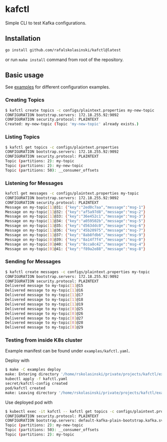# kafctl

Simple CLI to test Kafka configurations.

## Installation

```bash
go install github.com/rafalskolasinski/kafctl@latest
```

or run `make install` command from root of the repository.

## Basic usage

See [examples](./examples/README.md) for different configuration examples.

### Creating Topics

```bash
$ kafctl create topics -c configs/plaintext.properties my-new-topic
CONFIGURATION bootstrap.servers: 172.18.255.92:9092
CONFIGURATION security.protocol: PLAINTEXT
Created: my-new-topic (Topic 'my-new-topic' already exists.)
```

### Listing Topics

```bash
$ kafctl get topics -c configs/plaintext.properties
CONFIGURATION bootstrap.servers: 172.18.255.92:9092
CONFIGURATION security.protocol: PLAINTEXT
Topic (partitions: 2): my-topic
Topic (partitions: 2): my-new-topic
Topic (partitions: 50): __consumer_offsets
```

### Listening for Messages

```bash
kafctl get messages -c configs/plaintext.properties my-topic
CONFIGURATION bootstrap.servers: 172.18.255.92:9092
CONFIGURATION security.protocol: PLAINTEXT
Message on my-topic[1]@31: {"key":"2ed0c7aa","message":"msg-1"}
Message on my-topic[1]@32: {"key":"af5a97d8","message":"msg-2"}
Message on my-topic[1]@33: {"key":"36e452c1","message":"msg-3"}
Message on my-topic[1]@34: {"key":"a059502b","message":"msg-5"}
Message on my-topic[1]@35: {"key":"d563ddc0","message":"msg-6"}
Message on my-topic[1]@36: {"key":"45b20975","message":"msg-7"}
Message on my-topic[1]@37: {"key":"8ab8fdb6","message":"msg-9"}
Message on my-topic[0]@39: {"key":"8a14f7f4","message":"msg-0"}
Message on my-topic[0]@40: {"key":"8cca8c42","message":"msg-4"}
Message on my-topic[0]@41: {"key":"f89a2e88","message":"msg-8"}
```

### Sending for Messages

```bash
$ kafctl create messages -c configs/plaintext.properties my-topic
CONFIGURATION bootstrap.servers: 172.18.255.92:9092
CONFIGURATION security.protocol: PLAINTEXT
Delivered message to my-topic[1]@15
Delivered message to my-topic[1]@16
Delivered message to my-topic[1]@17
Delivered message to my-topic[1]@18
Delivered message to my-topic[1]@19
Delivered message to my-topic[0]@25
Delivered message to my-topic[0]@26
Delivered message to my-topic[0]@27
Delivered message to my-topic[0]@28
Delivered message to my-topic[0]@29
```


### Testing from inside K8s cluster

Example manifest can be found under `examples/kafctl.yaml`.

Deploy with

```bash
$ make -C examples deploy
make: Entering directory '/home/rskolasinski/private/projects/kafctl/examples'
kubectl apply -f kafctl.yaml
secret/kafctl-config created
pod/kafctl created
make: Leaving directory '/home/rskolasinski/private/projects/kafctl/examples'
```

Use deployed pod with
```bash
$ kubectl exec -it kafctl -- kafctl get topics -c configs/plaintext.properties
CONFIGURATION security.protocol: PLAINTEXT
CONFIGURATION bootstrap.servers: default-kafka-plain-bootstrap.kafka.svc.cluster.local:9092
Topic (partitions: 2): my-new-topic
Topic (partitions: 50): __consumer_offsets
Topic (partitions: 2): my-topic
```
